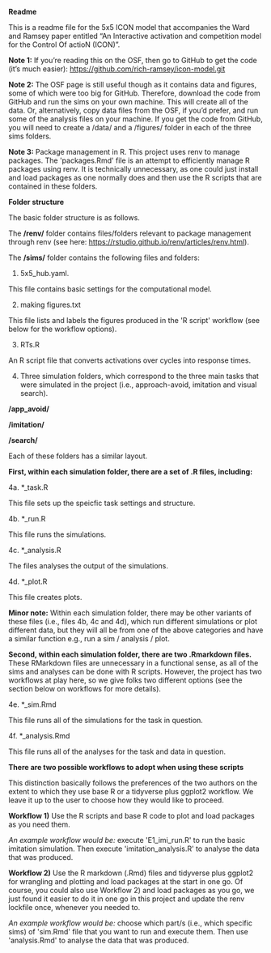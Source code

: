 **Readme**

This is a readme file for the 5x5 ICON model that accompanies the Ward and Ramsey paper entitled “An Interactive activation and competition model for the Control Of actioN (ICON)”.

**Note 1:** If you’re reading this on the OSF, then go to GitHub to get the code (it’s much easier):  https://github.com/rich-ramsey/icon-model.git

**Note 2:** The OSF page is still useful though as it contains data and figures, some of which were too big for GitHub. Therefore, download the code from GitHub and run the sims on your own machine. This will create all of the data. Or, alternatively, copy data files from the OSF, if you’d prefer, and run some of the analysis files on your machine. If you get the code from GitHub, you will need to create a /data/ and a /figures/ folder in each of the three sims folders. 

**Note 3:** Package management in R. This project uses renv to manage packages. The 'packages.Rmd' file is an attempt to efficiently manage R packages using renv. It is technically unnecessary, as one could just install and load packages as one normally does and then use the R scripts that are contained in these folders. 


**Folder structure**

The basic folder structure is as follows.

The **/renv/** folder contains files/folders relevant to package management through
renv (see here: https://rstudio.github.io/renv/articles/renv.html). 

The **/sims/** folder contains the following files and folders:

1. 5x5_hub.yaml.

This file contains basic settings for the computational model.

2. making figures.txt

This file lists and labels the figures produced in the 'R script' workflow 
(see below for the workflow options).

3. RTs.R

An R script file that converts activations over cycles into response times.

4. Three simulation folders, which correspond to the three main tasks that 
were simulated in the project (i.e., approach-avoid, imitation and visual search).

**/app_avoid/**

**/imitation/**

**/search/**


Each of these folders has a similar layout.

**First, within each simulation folder, there are a set of .R files, including:**

4a. *_task.R

This file sets up the speicfic task settings and structure.

4b. *_run.R

This file runs the simulations.

4c. *_analysis.R

The files analyses the output of the simulations.

4d. *_plot.R

This file creates plots.


**Minor note:** Within each simulation folder, there may be other variants of these files 
(i.e., files 4b, 4c and 4d), which run different simulations or plot different 
data, but they will all be from one of the above categories and have a similar 
function e.g., run a sim / analysis / plot.


**Second, within each simulation folder, there are two .Rmarkdown files.** These 
RMarkdown files are unnecessary in a functional sense, as all of the sims and 
analyses can be done with R scripts. However, the project has two workflows at 
play here, so we give folks two different options (see the section below on 
workflows for more details). 

4e. *_sim.Rmd

This file runs all of the simulations for the task in question.

4f. *_analysis.Rmd

This file runs all of the analyses for the task and data in question.


**There are two possible workflows to adopt when using these scripts**

This distinction basically follows the preferences of the two authors on the extent
to which they use base R or a tidyverse plus ggplot2 workflow. We leave it up to 
the user to choose how they would like to proceed. 

**Workflow 1)** Use the R scripts and base R code to plot and load packages as you 
need them.

*An example workflow would be:* execute 'E1_imi_run.R' to run the basic imitation
simulation. Then execute 'imitation_analysis.R' to analyse the data that was
produced.


**Workflow 2)** Use the R markdown (.Rmd) files and tidyverse plus ggplot2 for 
wrangling and plotting and load packages at the start in one go. Of course,
you could also use Workflow 2) and load packages as you go, we just found it 
easier to do it in one go in this project and update the renv lockfile once, 
whenever you needed to. 

*An example workflow would be:* choose which part/s (i.e., which specific sims) of 
'sim.Rmd' file that you want to run and execute them. Then use 'analysis.Rmd' to 
analyse the data that was produced.